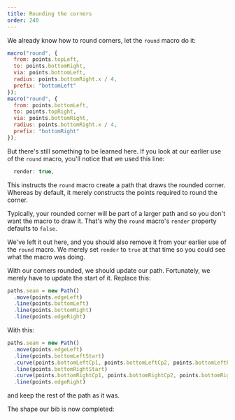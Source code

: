 ```yaml
---
title: Rounding the corners
order: 240
---
```


We already know how to round corners, let the `round` macro do it:

```js
macro("round", {
  from: points.topLeft,
  to: points.bottomRight,
  via: points.bottomLeft,
  radius: points.bottomRight.x / 4,
  prefix: "bottomLeft"
});
macro("round", {
  from: points.bottomLeft,
  to: points.topRight,
  via: points.bottomRight,
  radius: points.bottomRight.x / 4,
  prefix: "bottomRight"
});
```

But there's still something to be learned here. If you look at our earlier use of the `round` macro, you'll notice that we used this line:

```js
  render: true,
```

This instructs the `round` macro create a path that draws the rounded corner. Whereas by default, it merely constructs the points required to round the corner.

Typically, your rounded corner will be part of a larger path and so you don't want the macro to draw it. That's why the `round` macro's `render` property defaults to `false`.

We've left it out here, and you should also remove it from your earlier use of the `round` macro. We merely set `render` to `true` at that time so you could see what the macro was doing.

With our corners rounded, we should update our path. Fortunately, we merely have to update the start of it. Replace this:

```js
paths.seam = new Path()
  .move(points.edgeLeft)
  .line(points.bottomLeft)
  .line(points.bottomRight)
  .line(points.edgeRight)
```

With this:

```js
paths.seam = new Path()
  .move(points.edgeLeft)
  .line(points.bottomLeftStart)
  .curve(points.bottomLeftCp1, points.bottomLeftCp2, points.bottomLeftEnd)
  .line(points.bottomRightStart)
  .curve(points.bottomRightCp1, points.bottomRightCp2, points.bottomRightEnd)
  .line(points.edgeRight)
```

and keep the rest of the path as it was.

The shape our bib is now completed:

<Example pattern="tutorial" part="step10" caption="That is looking a lot like a bib" />